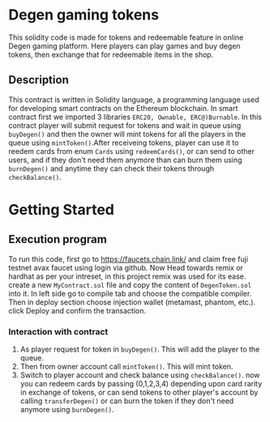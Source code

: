 # Degen gaming tokens

This solidity code is made for tokens and redeemable feature in online Degen gaming platform. Here players can play games and buy degen tokens, then exchange that for redeemable items in the shop.

## Description
This contract is written in Solidity language, a programming language used for developing smart contracts on the Ethereum blockchain. In smart contract first we imported 3 libraries ```ERC20, Ownable, ERC@)Burnable```. In this contract player will submit request for tokens and wait in queue using ```buyDegen()``` and then the owner will mint tokens for all the players in the queue using ```mintToken()```.After receiveing tokens, player can use it to reedem cards from  enum ```Cards``` using ```redeemCards()```, or can send to other users, and if they don't need them anymore than can burn them using ```burnDegen()``` and anytime they can check their tokens through ```checkBalance()```.

# Getting Started
## Execution program

To run this code, first go to https://faucets.chain.link/ and claim free fuji testnet avax faucet using login via github. 
Now Head towards remix or hardhat as per your intreset, in this project remix was used for its ease.
create a new ```MyContract.sol``` file and copy the content of ```DegenToken.sol``` into it.
In left side go to compile tab and choose the compatible compiler.
Then in deploy section choose injection wallet (metamast, phantom, etc.).
click Deploy and confirm the transaction.

### Interaction with contract
1) As player request for token in ```buyDegen()```. This will add the player to the queue.
2) Then from owner account call ```mintToken()```. This will mint token.
3) Switch to player account and check balance using ```checkBalance()```. now you can redeem cards by passing (0,1,2,3,4) depending upon card rarity in exchange of tokens, or can send tokens to other player's account by calling ```transferDegen()``` or can burn the token if they don't need anymore using ```burnDegen()```.

